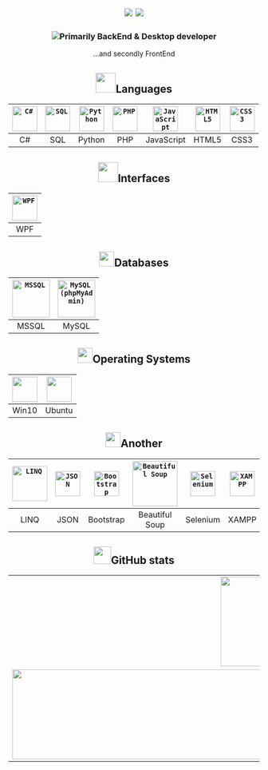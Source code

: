 <!--  Приветствие  -->
  
  
<div align="center">
  <h1>
    <img src="https://readme-typing-svg.herokuapp.com?size=25&duration=1000&color=16EB00&center=true&vCenter=true&width=25&height=25&lines=%3E"/>
    <img src="https://readme-typing-svg.herokuapp.com?size=25&width=300&color=000000&background=FFFFFF&center=true&vCenter=true&height=25&lines=Hi+there%2C+I'm+Dmitry"/>
  </h1>
</div>
  
  
<!-- Направление разработчика  -->
  
  
<div align="center">
  <h3>
    <img src="https://readme-typing-svg.herokuapp.com?size=25&duration=1000&color=16EB00&center=true&vCenter=true&width=25&height=25&lines=%3E"/>Primarily BackEnd & Desktop developer
  </h3>
  <p>...and secondly FrontEnd</p>
</div>
  
  
<!-- Языки  -->
  
  
<h2 align="center">
  <img height=40px src="https://user-images.githubusercontent.com/86602542/169523990-981beff5-097f-4ba2-af24-fc64a74bfa5e.gif"/>Languages
</h2>
<div align="center">  
  
  | <code><img width=50px title="C#" src="https://user-images.githubusercontent.com/86602542/169523940-1eaa39d9-0dc6-4aa0-9d0b-ac440473a052.png"/></code> | <code><img width=50px title="SQL" src="https://user-images.githubusercontent.com/86602542/169524262-d36b3922-d7ab-4a5d-a226-e6dd784bda2d.jpg"/></code> | <code><img width=50px title="Python" src="https://user-images.githubusercontent.com/86602542/169524407-920644ab-78ee-499d-af82-0a4f38af26b0.png"/></code> | <code><img width=50px title="PHP" src="https://user-images.githubusercontent.com/86602542/169524427-bb9c5480-8ceb-4974-a7cf-10c2e0857ff3.png"/></code> | <code><img width=50px title="JavaScript" src="https://user-images.githubusercontent.com/86602542/169524442-3583e838-23a8-4198-8ef8-ec8ea869653b.png"/></code> | <code><img width=50px title="HTML5" src="https://user-images.githubusercontent.com/86602542/169524450-2665e586-d0c5-4b8d-9dbc-0ba50c610147.png"/></code> |  <code><img width=50px title="CSS3" src="https://user-images.githubusercontent.com/86602542/169524456-cefa3531-db44-43c0-bc1c-9294c87cc5a3.png"/></code> |
  | :-: | :-: | :-: | :-: | :-: | :-: | :-: |
  | C# | SQL | Python | PHP | JavaScript | HTML5 | CSS3 |
  
</div>
  
  
<!--  Интерфейсы  -->


<h2 align="center">
  <img height=40px src="https://user-images.githubusercontent.com/86602542/169526105-70cd46cf-98b7-4547-be82-049d1794357f.gif"/>Interfaces
</h2>
<div align="center">

  | <code><img width=50px title="WPF" src="https://user-images.githubusercontent.com/86602542/169524774-847a9d66-e57b-48b1-bc04-04263798d7ad.png"/></code> |
  | :-: |
  | WPF |
  
</div>
  
  
<!-- Базы данных  -->


<h2 align="center">
  <img height=30px src="https://user-images.githubusercontent.com/86602542/169535904-f7b4c627-b7a1-4689-9727-138587107fd5.gif"/>Databases
</h2>
<div align="center">
  
  | <code><img width=75px title="MSSQL" src="https://user-images.githubusercontent.com/86602542/169476599-0fbba1f1-a150-47cc-bf24-aa92e4171f7b.png"/></code> | <code><img width=75px title="MySQL (phpMyAdmin)" src="https://user-images.githubusercontent.com/86602542/169476906-97d31631-a967-43ab-95e5-c1a405a39bd3.png"/></code> |
  | :-: | :-: |
  | MSSQL | MySQL |

</div>


<!--  Операционные системы  -->
  
  
<h2 align="center">
  <img height=30px src="https://user-images.githubusercontent.com/86602542/170211393-c0f2dd08-1da7-40cd-bb44-1a3216b4d7ee.gif"/>Operating Systems
</h2>
<div align="center">
  
  | <code><img width=50px src="https://user-images.githubusercontent.com/86602542/170212088-9b55c4ba-77da-4ca3-97dd-8067e1369d59.png"/></code>  |   <code><img width=50px src="https://user-images.githubusercontent.com/86602542/170211813-77cfbd5f-9829-428a-821a-3db0a2f3d57a.png"/></code> |
  | :-: | :-: |
  | Win10 | Ubuntu |
  
</div>


  
<!--  Прочее  -->


<h2 align="center">
  <img height=30px src="https://user-images.githubusercontent.com/86602542/169530095-ed0f5691-96e5-49fb-9122-e62670643361.gif"/>Another
</h2>
<div align="center">
  
  | <code><img width=70px title="LINQ" src="https://user-images.githubusercontent.com/86602542/169531491-a2d97ac7-cce8-43e1-93d5-2cd5ce05da63.png"/></code> | <code><img width=50px title="JSON" src="https://user-images.githubusercontent.com/86602542/169538778-1e89ba99-f6d8-451c-8c5d-9e14030da921.png"/></code> | <code><img width=50px title="Bootstrap" src="https://user-images.githubusercontent.com/86602542/169539065-c5f1b19c-6ac4-4585-b923-b19fc79690d3.png"/></code> | <code><img width=90px title="Beautiful Soup" src="https://user-images.githubusercontent.com/86602542/169539420-5cbd4ce9-db41-465a-bc5f-7c2e8a016103.png"/></code> | <code><img width=50px title="Selenium" src="https://user-images.githubusercontent.com/86602542/169539611-e1e37980-0ec4-43bb-8228-25300801d39a.png"/></code> | <code><img width=50px title="XAMPP" src="https://user-images.githubusercontent.com/86602542/169539739-bc76bbde-d570-44b5-8b1a-ef8c2910ef93.png"/></code> |
  | :-: | :-: | :-: | :-: | :-: | :-: |
  | LINQ | JSON | Bootstrap | Beautiful Soup | Selenium | XAMPP
  
</div>


<!-- GitHub статистика -->


<div>
  <h2 align="center">
    <img height="35px" src="https://user-images.githubusercontent.com/86602542/169537286-37882072-0bf6-4153-819d-0da3b5cce4a7.gif">GitHub stats
  </h2>
  <table>
    <tr align="center">
      <td colspan="2">
        <img height=180em src="https://github-readme-stats.vercel.app/api?username=tovdmitrij&count_private=true&show_icons=true&theme=midnight-purple&hide_border=true&hide_title=true"/>
      </td>
    </tr>
    <tr align="center">
      <td>
        <img width=500px height=180em src="https://github-readme-stats.vercel.app/api/top-langs/?username=tovdmitrij&theme=midnight-purple&hide_border=true&layout=compact&langs_count=15&count-private=true&hide_title=true"/>
      </td>
      <td>
        <img width=500px height=180em src="https://github-readme-streak-stats.herokuapp.com/?user=tovdmitrij&count-private=true&theme=midnight-purple&hide_border=true"/>
      </td>
    </tr>
  </table>
</div>

